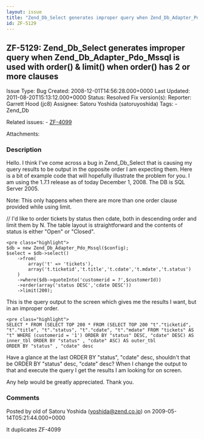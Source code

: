 ```yaml
---
layout: issue
title: "Zend_Db_Select generates improper query when Zend_Db_Adapter_Pdo_Mssql is used with order() &amp; limit() when order() has 2 or more clauses"
id: ZF-5129
---
```


ZF-5129: Zend\_Db\_Select generates improper query when Zend\_Db\_Adapter\_Pdo\_Mssql is used with order() & limit() when order() has 2 or more clauses
-------------------------------------------------------------------------------------------------------------------------------------------------------

 Issue Type: Bug Created: 2008-12-01T14:56:28.000+0000 Last Updated: 2011-08-20T15:13:12.000+0000 Status: Resolved Fix version(s): 
 Reporter:  Garrett Hood (jc8)  Assignee:  Satoru Yoshida (satoruyoshida)  Tags: - Zend\_Db
 
 Related issues: - [ZF-4099](/issues/browse/ZF-4099)
 
 Attachments: 
### Description

Hello. I think I've come across a bug in Zend\_Db\_Select that is causing my query results to be output in the opposite order I am expecting them. Here is a bit of example code that will hopefully illustrate the problem for you. I am using the 1.7.1 release as of today December 1, 2008. The DB is SQL Server 2005.

Note: This only happens when there are more than one order clause provided while using limit.

// I'd like to order tickets by status then cdate, both in descending order and limit them by N. The table layout is straightforward and the contents of status is either "Open" or "Closed".

 
    <pre class="highlight">
    $db = new Zend_Db_Adapter_Pdo_Mssql($config);
    $select = $db->select()
        ->from(
            array('t' => 'tickets'),
            array('t.ticketid','t.title','t.cdate','t.mdate','t.status')
        )
        ->where($db->quoteInto('customerid = ?',$customerId))
        ->order(array('status DESC','cdate DESC'))
        ->limit(200);


This is the query output to the screen which gives me the results I want, but in an improper order.

 
    <pre class="highlight">
    SELECT * FROM (SELECT TOP 200 * FROM (SELECT TOP 200 "t"."ticketid", "t"."title", "t"."status", "t"."cdate", "t"."mdate" FROM "tickets" AS "t" WHERE (customerid = '1') ORDER BY "status" DESC, "cdate" DESC) AS inner_tbl ORDER BY "status" , "cdate" ASC) AS outer_tbl 
    ORDER BY "status" , "cdate" desc


Have a glance at the last ORDER BY "status", "cdate" desc, shouldn't that be ORDER BY "status" desc, "cdate" desc? When I change the output to that and execute the query I get the results I am looking for on screen.

Any help would be greatly appreciated. Thank you.

 

 

### Comments

Posted by old of Satoru Yoshida (yoshida@zend.co.jp) on 2009-05-14T05:21:44.000+0000

It duplicates ZF-4099

 

 